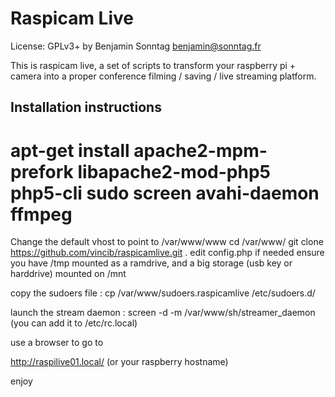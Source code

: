 Raspicam Live
=============

License: GPLv3+ by Benjamin Sonntag <benjamin@sonntag.fr>

This is raspicam live, a set of scripts to transform your raspberry pi + camera into a proper conference filming / saving / live streaming platform.

Installation instructions
-------------------------

# apt-get install apache2-mpm-prefork libapache2-mod-php5 php5-cli sudo screen avahi-daemon ffmpeg 

Change the default vhost to point to /var/www/www
cd /var/www/
git clone https://github.com/vincib/raspicamlive.git .
edit config.php if needed 
ensure you have /tmp mounted as a ramdrive, and a big storage (usb key or harddrive) mounted on /mnt

copy the sudoers file : 
cp /var/www/sudoers.raspicamlive /etc/sudoers.d/

launch the stream daemon :
screen -d -m /var/www/sh/streamer_daemon
(you can add it to /etc/rc.local)

use a browser to go to

http://raspilive01.local/ (or your raspberry hostname)

enjoy

